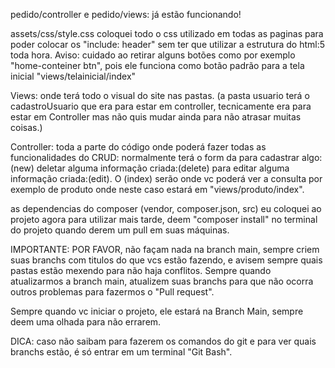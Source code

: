 pedido/controller e pedido/views: já estão funcionando!

assets/css/style.css coloquei todo o css utilizado em todas as paginas para poder colocar os "include: header"
sem ter que utilizar a estrutura do html:5 toda hora.
Aviso: cuidado ao retirar alguns botões como por exemplo "home-conteiner btn", 
pois ele funciona como botão padrão para a tela inicial "views/telainicial/index" 

Views: onde terá todo o visual do site nas pastas.
(a pasta usuario terá o cadastroUsuario que era para estar em controller, tecnicamente era para estar em Controller mas não quis mudar ainda para não atrasar muitas coisas.)

Controller: toda a parte do código onde poderá fazer todas as funcionalidades do CRUD: normalmente terá o form da para cadastrar algo:(new) deletar alguma informação criada:(delete) para editar alguma informação criada:(edit). O (index) serão onde vc poderá ver a consulta por exemplo de produto onde neste caso estará em "views/produto/index".

as dependencias do composer (vendor, composer.json, src) eu coloquei ao projeto agora para utilizar mais tarde,
deem "composer install" no terminal do projeto quando derem um pull em suas máquinas.

IMPORTANTE: POR FAVOR, não façam nada na branch main, sempre criem suas branchs com titulos do que vcs estão fazendo,
e avisem sempre quais pastas estão mexendo para não haja conflitos. Sempre quando atualizarmos a branch main, atualizem
suas branchs para que não ocorra outros problemas para fazermos o "Pull request".

Sempre quando vc iniciar o projeto, ele estará na Branch Main, sempre deem uma olhada para não errarem.

DICA: caso não saibam para fazerem os comandos do git e para ver quais branchs estão, é só entrar em um terminal "Git Bash".

